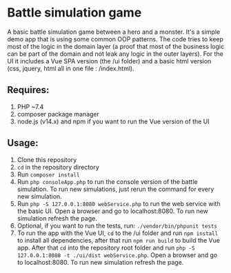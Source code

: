 # Battle simulation game

A basic battle simulation game between a hero and a monster. It's a simple demo app that is using some common OOP
patterns. The code tries to keep most of the logic in the domain layer
(a proof that most of the business logic can be part of the domain and not leak any logic in the outer layers). For the
UI it includes a Vue SPA version (the /ui folder) and a basic html version (css, jquery, html all in one file :
/index.html).

## Requires:

1. PHP ~7.4
2. composer package manager
3. node.js (v14.x) and npm if you want to run the Vue version of the UI

## Usage:

1. Clone this repository
2. `cd` in the repository directory
3. Run `composer install`
4. Run `php consoleApp.php` to run the console version of the battle simulation. To run new simulations, just rerun the
   command for every new simulation.
5. Run `php -S 127.0.0.1:8080 webService.php` to run the web service with the basic UI. Open a browser and go to
   localhost:8080. To run new simulation refresh the page.
6. Optional, if you want to run the tests, run: `./vendor/bin/phpunit tests`
7. To run the app with the Vue UI, `cd` to the /ui folder and run `npm install`
   to install all dependencies, after that run `npm run build` to build the Vue app. After that `cd` into the repository
   root folder and run
   `php -S 127.0.0.1:8080 -t ./ui/dist webService.php`. Open a browser and go to localhost:8080. To run new simulation
   refresh the page.